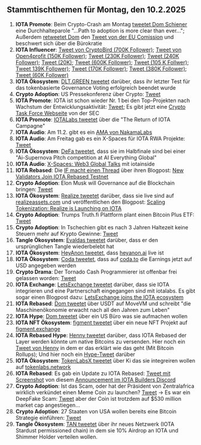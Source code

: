 ## Stammtischthemen für Montag, den 10.2.2025

1. **IOTA Promote**: Beim Crypto-Crash am Montag [tweetet Dom Schiener](https://x.com/DomSchiener/status/1886458288151167238) eine Durchhalteparole "...Path to adoption is more clear than ever..."; Außerdem [retweetet Dom](https://x.com/DomSchiener/status/1886666554726592892) den [Tweet von der EU Comission](https://x.com/EU_Commission/status/1886427917762150427) und beschwert sich über die Bürokratie
2. **IOTA Influencer**: [Tweet von CryptoBird (700K Follower)](https://x.com/crypto_birb/status/1886379698436935991); [Tweet von Open4profit (150K Follower)](https://x.com/open4profit/status/1886691104424386989); [Tweet (230K Follower)](https://x.com/TheDustyBC/status/1886859946781995154); [Tweet (240K Follower)](https://x.com/RWAwatchlist_/status/1886774429318795692); [Tweet (20K)](https://x.com/Robert_Klondike/status/1887105000003776718); [Tweet (600K Follower)](https://x.com/MartiniGuyYT/status/1887488258403193218); [Tweet (105 K Follwer)](https://x.com/cryptosymbiiote/status/1887880616315613323); [Tweet 139K Follower)](https://x.com/TedPillows/status/1887867921327595884); [Tweet (170K Follower)](https://x.com/0xChainMind/status/1888026451661762686); [Tweet (380K Follower)](https://x.com/MerlijnTrader/status/1888271581769855152); [Tweet (60K Follower)](https://x.com/0xbeehive/status/1888247428534394916)
3. **IOTA Ökosystem**: [DLT.GREEN tweetet](https://x.com/dlt_green/status/1886522356132106733) darüber, dass ihr letzter Test für das tokenbasierte Governance Voting erfolgreich beendet wurde
4. **Crypto Adoption**: US Pressekonferenz über Crypto: [Tweet](https://x.com/CoinDesk/status/1886858827737522503)
5. **IOTA Promote**: IOTA ist schon wieder Nr. 1 bei den Top-Projekten nach Wachstum der Entwicklungsaktivität: [Tweet](https://x.com/crypto_rand/status/1886789307899474163); Es gibt jetzt eine [Crypto Task Force Webseite](https://www.sec.gov/about/crypto-task-force) von der SEC
6. **IOTA Promote**: [IOTALabs tweetet](https://x.com/iotalabs_/status/1886792180649394592) über die "The Return of IOTA Campagne"
7. **IOTA Audio**: Am 11.2. gibt es ein [AMA von NakamaLabs](https://x.com/Nakama_Labs/status/1886783322602303687)
8. **IOTA Audio**: Am Freitag gab es ein X-Spaces für IOTA RWA Projekte: [Tweet](https://x.com/realizefinance/status/1887795316428066921)
9. **IOTA Ökosystem**: [DeFa tweetet](https://x.com/defaprimitive/status/1886757698433146928), dass sie im Halbfinale sind bei einer "Ai-Supernova Pitch competition at AI Everything Global"
10. **IOTA Audio**: [X-Spaces: Web3 Global Talks](https://x.com/web3globalmedia/status/1887068980881613210) mit iotainside
11. **IOTA Rebased**: Die [IF macht einen Thread](https://x.com/iota/status/1887501506800234997) über ihren Blogpost: [New Validators Join IOTA Rebased Testnet](https://blog.iota.org/iota-rebased-validators3/)
12. **Crypto Adoption**: Elon Musk will Governance auf die Blockchain bringen: [Tweet](https://x.com/Cointelegraph/status/1887237508884275477)
13. **IOTA Ökosystem**: [Realize tweetet](https://x.com/realizefinance/status/1887517089230979220) darüber, dass sie live sind auf [realizeassets.com](https://www.realizeassets.com/) und veröffentlichen den Blogpost: [Scaling Tokenization: Realize is Launching on IOTA](https://blog.realizeassets.com/scaling-tokenization-realize-is-launching-on-iota/)
14. **Crypto Adoption**: Trumps Truth.fi Plattform plant einen Bitcoin Plus ETF: [Tweet](https://x.com/BTC_Archive/status/1887519961330905561)
15. **Crypto Adoption**: In Tschechien gibt es nach 3 Jahren Haltezeit keine Steuern mehr auf Krypto Gewinne: [Tweet](https://x.com/Cointelegraph/status/1887507036474384529)
16. **Tangle Ökosystem**: [Evaldas tweetet](https://x.com/lunfardo314/status/1888199479901192256) darüber, dass er den ursprünglichen Tangle wiederbelebt hat
17. **IOTA Ökosystem**: [HeyAnon tweetet](https://x.com/HeyAnonai/status/1887926481004745049), dass [heyanon.ai](https://heyanon.ai/welcome) live ist
18. **IOTA Ökosystem**: [Coda tweetet](https://x.com/coda_digital/status/1887926448503050406), dass auf [coda.to](https://www.coda.to/) die Earnings jetzt auf USD angegeben werden
19. **Crypto Drama**: Der Tornado Cash Programmierer ist offenbar frei gelassen worden: [Tweet](https://x.com/Cointelegraph/status/1887938347114311844)
20. **IOTA Exchange**: [LetsExchange tweetet](https://x.com/letsexchange_io/status/1887894977860210692) darüber, dass sie IOTA integrieren und eine Partnerschaft eingegangen sind mit iotalabs. Es gibt sogar einen Blogpost dazu: [LetsExchange joins the IOTA ecosystem](https://letsexchange.io/blog/letsexchange-joins-the-iota-ecosystem/)
21. **IOTA Rebased**: [Dom tweetet](https://x.com/DomSchiener/status/1887873628710035488) über USDT auf MoveVM und schreibt "die Maschinenökonomie erwacht nach all den Jahren zum Leben"
22. **IOTA Hype**: [Dom tweetet](https://x.com/DomSchiener/status/1887876993548521549) über ein US Büro was sie aufmachen wollen
23. **IOTA NFT Ökosystem**: [figment tweetet](https://x.com/figment_nfts/status/1887866202740941155) über ein neue NFT Projekt auf [figment.exchange](https://www.figment.exchange/collections/0x934908e68076e490a533fbc5b6f192544fbc8114)
24. **IOTA Rebased Hype**: [Henny tweetet](https://x.com/0xPlayer1/status/1887747674608128402) darüber, dass IOTA Rebased der Layer werden könnte um native Bitcoins zu versenden. Hier noch ein [Tweet von Henny](https://x.com/0xPlayer1/status/1887766723824128183) in dem er das erklärt wie das geht (Mit Bitcoin Rollups); Und hier noch ein [Hype-Tweet](https://x.com/0xPlayer1/status/1888308729902223724) darüber
25. **IOTA Ökosystem**: [TokenLabsX tweetet](https://x.com/TokenLabsX/status/1888180226263249092) über Ki das sie integreiren wollen auf [tokenlabs.network](https://tokenlabs.network/en)
26. **IOTA Rebased**: Es gab ein Update zu IOTA Rebased: [Tweet mit Screenshot](https://x.com/Vrom14286662/status/1888272684997316653) von diesem [Announcement im IOTA Builders Discord](https://discord.com/channels/912718559954747442/1282254988848136202/1337741136952823869)
27. **Crypto Adoption**: Ist das Scam, oder hat der Präsident von Zentralafrica wirklich verkündet einen Meme Coin zu launchen? [Tweet](https://x.com/coffeebreak_YT/status/1888735221001908680) -> Es war ein DeepFake Scam: [Tweet](https://x.com/Cointelegraph/status/1888782440665370950) aber der Coin ist trotzdem auf $530 million market cap angestiegen...
28. **Crypto Adoption**: 27 Staaten von USA wollen bereits eine Bitcoin Strategie einführen: [Tweet](https://x.com/Cointelegraph/status/1888854162726695014)
29. **Tangle Ökosystem**: [TAN tweetet](https://x.com/tan_technology/status/1888548592501297170) über ihr neues Netzwerk (IOTA Stardust permissioned chain) in dem sie 10% Airdrop an IOTA und Shimmer Holder verteilen wollen.
